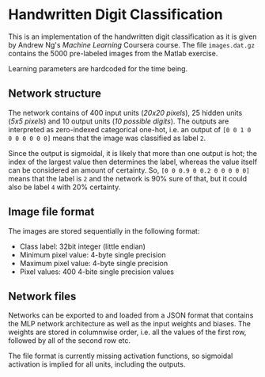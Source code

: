 # Handwritten Digit Classification

This is an implementation of the handwritten digit classification as it is given by Andrew Ng's *Machine Learning* Coursera course. The file ``images.dat.gz`` contains the 5000 pre-labeled images from the Matlab exercise.

Learning parameters are hardcoded for the time being.

## Network structure

The network contains of 400 input units (*20x20 pixels*), 25 hidden units (*5x5 pixels*) and 10 output units (*10 possible digits*). The outputs are interpreted as zero-indexed categorical one-hot, i.e. an output of ``[0 0 1 0 0 0 0 0 0 0]`` means that the image was classified as label ``2``. 

Since the output is sigmoidal, it is likely that more than one output is hot; the index of the largest value then determines the label, whereas the value itself can be considered an amount of certainty. So, ``[0 0 0.9 0 0.2 0 0 0 0 0]`` means that the label is ``2`` and the network is 90% sure of that, but it could also be label ``4`` with 20% certainty.

## Image file format

The images are stored sequentially in the following format:

* Class label: 32bit integer (little endian)
* Minimum pixel value: 4-byte single precision
* Maximum pixel value: 4-byte single precision
* Pixel values: 400 4-bite single precision values

## Network files

Networks can be exported to and loaded from a JSON format that contains the MLP network architecture as well as the input weights and biases. The weights are stored in columnwise order, i.e. all the values of the first row, followed by all of the second row etc.

The file format is currently missing activation functions, so sigmoidal activation is implied for all units, including the outputs.